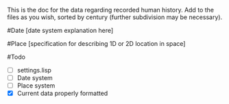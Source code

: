 This is the doc for the data regarding recorded human history.
Add to the files as you wish, sorted by century (further subdivision may be necessary).

#Date
[date system explanation here]

#Place
[specification for describing 1D or 2D location in space]

#Todo
- [ ] settings.lisp
- [ ] Date system
- [ ] Place system
- [x] Current data properly formatted
